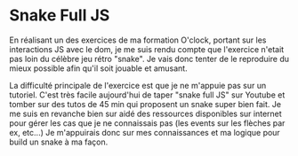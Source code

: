 # Snake Full JS

En réalisant un des exercices de ma formation O'clock, portant sur les interactions JS avec le dom, je me suis rendu compte que l'exercice n'etait pas loin du célèbre jeu rétro "snake".
Je vais donc tenter de le reproduire du mieux possible afin qu'il soit jouable et amusant.

La difficulté principale de l'exercice est que je ne m'appuie pas sur un tutoriel. C'est très facile aujourd'hui de taper "snake full JS" sur Youtube et tomber sur des tutos de 45 min qui proposent un snake super bien fait. Je me suis en revanche bien sur aidé des ressources disponibles sur internet pour gérer les cas que je ne connaissais pas (les events sur les flèches par ex, etc...)
Je m'appuirais donc sur mes connaissances et ma logique pour build un snake à ma façon.
